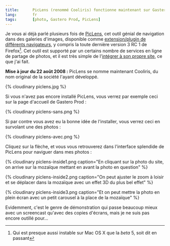 ```yaml
---
title:      PicLens (renommé Cooliris) fonctionne maintenant sur Gastero Prod
lang:       fr
tags:       [photo, Gastero Prod, PicLens]
---
```


Je vous ai déjà parlé plusieurs fois de [PicLens](mot125), cet outil génial de navigation dans des galeries d'images, disponible comme [extension/plugin de différents navigateurs](http://www.cooliris.com/site/support/download-all-products.php), y compris la toute dernière version 3 RC 1 de Firefox[^1]. Cet outil est supporté par un certains nombre de services en ligne de partage de photos, et il est très simple de l'[intégrer à son propre site](http://piclens.com/lite/webmasterguide.php), ce que j'ai fait.


[^1]: Qui est presque aussi instable sur Mac OS X que la *beta* 5, soit dit en passant

**Mise à jour du 22 août 2008 :** PicLens se nomme maintenant Cooliris, du nom original de la société l'ayant développé.

{% cloudinary piclens.jpg %}


Si vous n'avez pas encore installé PicLens, vous verrez par exemple ceci sur la page d'accueil de Gastero Prod :

{% cloudinary piclens-sans.png %}


Si par contre vous avez eu la bonne idée de l'installer, vous verrez ceci en survolant une des photos :

{% cloudinary piclens-avec.png %}


Cliquez sur la flèche, et vous vous retrouverez dans l'interface splendide de PicLens pour naviguer dans mes photos :


{% cloudinary piclens-inside1.png caption="En cliquant sur la photo du site, on arrive sur la mozaïque mettant en avant la photo en question" %}




{% cloudinary piclens-inside2.png caption="On peut ajuster le zoom à loisir et se déplacer dans la mozaïque avec un effet 3D du plus bel effet" %}




{% cloudinary piclens-inside3.png caption="Et on peut mettre la photo en plein écran avec un petit carousel à la place de la mozaïque" %}



Evidemment, c'est le genre de démonstration qui passe beaucoup mieux avec un screencast qu'avec des copies d'écrans, mais je ne suis pas encore outillé pour...
